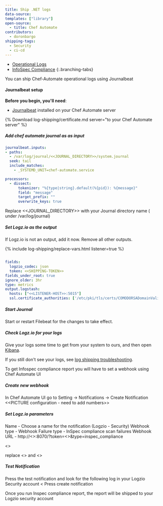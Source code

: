 ```yaml
---
title: Ship .NET logs
data-source:
templates: ["library"]
open-source:
  - title: Chef Automate
contributors:
  - doronbargo
shipping-tags:
  - Security
  - ci-cd
---
```


<!-- tabContainer:start -->
<div class="branching-container">

* [Operational Logs](#opertional-config)
* [InfoSpec Compliance](#infospec-config)
{:.branching-tabs}

<!-- tab:start -->
<div id="opertional-config">

You can ship Chef-Automate operational logs using Journalbeat
#### Journalbeat setup

**Before you begin, you'll need**:

* [Journalbeat](https://www.elastic.co/guide/en/beats/journalbeat/current/journalbeat-installation-configuration.html) installed on your Chef Automate server

<div class="tasklist">

{% Download log-shipping/certificate.md server="to your Chef Automate server" %}


##### Add chef automate journal as as input

```yaml
journalbeat.inputs:
- paths:
  - /var/log/journal/<<JOURNAL_DIRECTORY>>/system.journal
  seek: tail
  include_matches:
    - _SYSTEMD_UNIT=chef-automate.service

processors:
  - dissect:
      tokenizer: "%{type|string}.default(%{pid}): %{message}"
      field: "message"
      target_prefix: ""
      overwrite_keys: true
```
Replace <<JOURNAL_DIRECTORY>> with your Journal directory name ( under /var/log/journal)

##### Set Logz.io as the output

If Logz.io is not an output, add it now.
Remove all other outputs.

{% include log-shipping/replace-vars.html listener=true %}

```yaml

fields:
  logzio_codec: json
  token: <<SHIPPING-TOKEN>>
fields_under_root: true
ignore_older: 3hr
type: metrics
output.logstash:
  hosts: ["<<LISTENER-HOST>>:5015"]
  ssl.certificate_authorities: ['/etc/pki/tls/certs/COMODORSADomainValidationSecureServerCA.crt']
```

##### Start Journal

Start or restart Filebeat for the changes to take effect.

##### Check Logz.io for your logs

Give your logs some time to get from your system to ours, and then open [Kibana](https://app.logz.io/#/dashboard/kibana).

If you still don't see your logs, see [log shipping troubleshooting]({{site.baseurl}}/user-guide/log-shipping/log-shipping-troubleshooting.html).
</div>
</div>
<!-- tab:end -->


<!-- tab:end -->

<!-- tab:start -->
<div id="infospec-config">

To get Infospec compliance report you will have to set a webhook using Chef Automate UI

<div class="tasklist">

##### Create new webhook
In Chef Automate UI go to Setting -> Notifications -> Create Notification
<<PICTURE configuration - need to add numbers>>

##### Set Logz.io parameters
Name - Choose a name for the notification (Logzio - Security)
Webhook type - Webhook
Failure type - InSpec compliance scan failures
Webhook URL - http://<<Listener>>:8070/?token=<<Your Security Token>>&type=inspec_compliance

<<Picture notification param>>

replace <<Listener>> and <<Token>>

##### Test Notification
Press the test notification and look for the following log in your Logzio Security account
<<picture kibana >
Press create notification


Once you run Inspec compliance report, the report will be shipped to your Logzio security account

</div>
</div>
</div>
<!-- tabContainer:end -->

